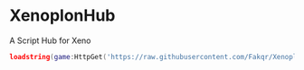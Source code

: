 # XenoplonHub
A Script Hub for Xeno
```lua
loadstring(game:HttpGet('https://raw.githubusercontent.com/Fakqr/XenoplonHub/refs/heads/main/main.lua'))()
